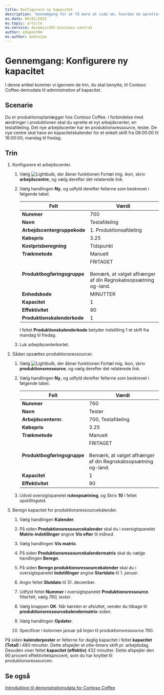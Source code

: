 ```yaml
---
title: Konfigurere ny kapacitet
description: 'Gennemgang for at få mere at vide om, hvordan du opretter et nyt arbejdscenter med en kapacitets kalender til et enkelt skift i Business central.'
ms.date: 04/01/2022
ms.topic: article
ms.service: dynamics365-business-central
author: edupont04
ms.author: andreipa
---
```


# <a name="walkthrough-set-up-new-capacity"></a>Gennemgang: Konfigurere ny kapacitet

I denne artikel kommer vi igennem de trin, du skal benytte, til Contoso Coffee-demodata til administration af kapacitet.  

## <a name="scenario"></a>Scenarie

Du er produktionsplanlægger hos Contoso Coffee. I forbindelse med ændringer i produktionen skal du oprette et nyt arbejdscenter, en testafdeling. Det nye arbejdscenter har én produktionsressource, tester. De nye centre skal have en kapacitetskalender for et enkelt skift fra 08:00:00 til 16:00:00, mandag til fredag.  

## <a name="steps"></a>Trin

1. Konfigurere et arbejdscenter.

    1. Vælg ![Lightbulb, der åbner funktionen Fortæl mig.](../../media/ui-search/search_small.png "Fortæl mig, hvad du vil foretage dig") ikon, skriv **arbejdscentre**, og vælg derefter det relaterede link.  

    2. Vælg handlingen **Ny**, og udfyld derefter felterne som beskrevet i følgende tabel.  

        |Felt  |Værdi  |
        |---------|---------|
        |**Nummer** |700|
        |**Navn** |Testafdeling|
        |**Arbejdscentergruppekode** |1. Produktionsafdeling|
        |**Købspris**|3.25|
        |**Kostprisberegning**|Tidspunkt|
        |**Trækmetode**|Manuelt|
        |**Produktbogføringsgruppe**|FRITAGET</br></br>Bemærk, at valget afhænger af din Regnskabsopsætning og-land.|
        |**Enhedskode** |MINUTTER|
        |**Kapacitet** |1|
        |**Effektivitet** |90|
        |**Produktionskalenderkode** |1|

        I feltet **Produktionskalenderkode** betyder indstilling 1 et skift fra mandag til fredag.

    3. Luk arbejdscenterkortet.

2. Sådan opsættes produktionsressourcer.

    1. Vælg ![Lightbulb, der åbner funktionen Fortæl mig.](../../media/ui-search/search_small.png "Fortæl mig, hvad du vil foretage dig") ikon, skriv **produktionsressource**, og vælg derefter det relaterede link.  

    2. Vælg handlingen **Ny**, og udfyld derefter felterne som beskrevet i følgende tabel.  

        |Felt  |Værdi  |
        |---------|---------|
        |**Nummer** |760|
        |**Navn** |Tester|
        |**Arbejdscenternr.** |700, Testafdeling|
        |**Købspris**|3.25|
        |**Trækmetode**|Manuelt|
        |**Produktbogføringsgruppe**|FRITAGET</br></br>Bemærk, at valget afhænger af din Regnskabsopsætning og-land.|
        |**Kapacitet** |1|
        |**Effektivitet** |90|
    3. Udvid oversigtspanelet **ruteopsætning**, og Skriv **10** i feltet *opstillingstid*.  

3. Beregn kapacitet for produktionsressourcekalender.  

    1. Vælg handlingen **Kalender**.  

    2. På siden **Produktionsressourcekalender** skal du i oversigtspanelet **Matrix-indstillinger** angive **Vis efter** til *måned*.  

    3. Vælg handlingen **Vis matrix**.  

    4. På siden **Produktionsressourcekalendermatrix** skal du vælge handlingen **Beregn**.  

    5. På siden **Beregn produktionsressourcekalender** skal du i oversigtspanelet **Indstillinger** angive **Startdato** til *1. januar*.  

    6. Angiv feltet **Slutdato** til 31. december.  

    7. Udfyld feltet **Nummer** i oversigtspanelet **Produktionsressource**. filterfelt, vælg *760, tester*.  

    8. Vælg knappen **OK**. Når kørslen er afsluttet, vender du tilbage til **produktionsressourcekalendermatrix**-siden.  

    9. Vælg handlingen **Opdater**.  

    10. Specificer i kolonnen januar på linjen til produktionsressource 760.  

På siden **kalenderposter** er felterne for daglig kapacitet i feltet **kapacitet (Total)** i 480 minutter. Dette afspejler et otte-timers skift pr. arbejdsdag. Desuden viser feltet **kapacitet (effektiv)** 432 minutter. Dette afspejler den 90 procent effektivitetsprocent, som du har knyttet til produktionsressourcen.  

## <a name="see-also"></a>Se også

[Introduktion til demonstrationsdata for Contoso Coffee](../contoso-coffee-intro.md)  
